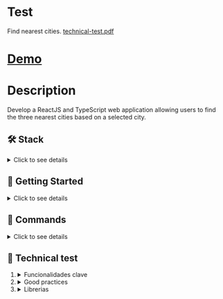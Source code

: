 # Test

Find nearest cities. [technical-test.pdf](https://github.com/Luchooo/find-nearest/files/15125484/technical-test.pdf)


# [Demo](https://find-cities-nearest.vercel.app/)

# Description

Develop a ReactJS and TypeScript web application allowing users to find the three nearest cities based on a selected city.

## 🛠️ Stack

<details>
  <summary>Click to see details</summary>

- [**Typescript**](https://www.typescriptlang.org/) - JavaScript with syntax for types.
- [**React**](https://es.react.dev/) - The library for web and native user interfaces.

</details>

## 🚀 Getting Started

<details>
  <summary>Click to see details</summary>
<br>

1. Clone this repository.

```bash
git clone git@github.com:Luchooo/find-nearest.git
```

2. Install the dependencies:

```bash
npm install
```

3. Run the development server:

```bash
npm run dev

```

4. Open [**http://localhost:5173**](http://localhost:5173/) with your browser to see the result 🚀
</details>

## 🧞 Commands

<details>
  <summary>Click to see details</summary>
<br>

|     | Command | Action                                       |
| :-- | :------ | :------------------------------------------- |
| ⚙️  | `dev`   | Starts local dev server at `localhost:5173`. |
| ⚙️  | `build` | Build your production site to `./dist/`.     |

</details>

## 🧠 Technical test

<ol>
  <li>
    <details>
      <summary>Funcionalidades clave</summary>

- Autocompletado de ciudades: Cuando el usuario escriba en el campo de búsqueda, se debe mostrar un autocompletado con los nombres de las ciudades más cercanas.
- Búsqueda de ciudades cercanas: Al seleccionar una ciudad de la lista, la aplicación debe buscar automáticamente las ciudades más cercanas y mostrarlas al usuario.
- Visualización de resultados: Mostrar las ciudades más cercanas al usuario, con detalles como el nombre.
  </details>
    </li>
    <li>
      <details>
        <summary>Good practices</summary>
        ✅&ensp;Use of types.
        ✅&ensp;Function Naming.
        ✅&ensp;Conventional commits.
        ✅&ensp;Patterns (Custom Hooks, Container/Presentational).
      </details>
    </li>
    <li>
      <details>
      <summary>Librerias</summary>

  - TailwindCSS: Rapidly build modern websites without ever leaving your HTML.
  - Axios: A simple HTTP client based on promises for both the browser and Node.js:
  - Geolib: Library to provide basic geospatial operations like distance calculation,.
    </details>

      </li>
    <ol>
